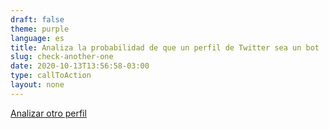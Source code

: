 ```yaml
---
draft: false
theme: purple
language: es
title: Analiza la probabilidad de que un perfil de Twitter sea un bot
slug: check-another-one
date: 2020-10-13T13:56:58-03:00
type: callToAction
layout: none
---
```

[Analizar otro perfil](/)